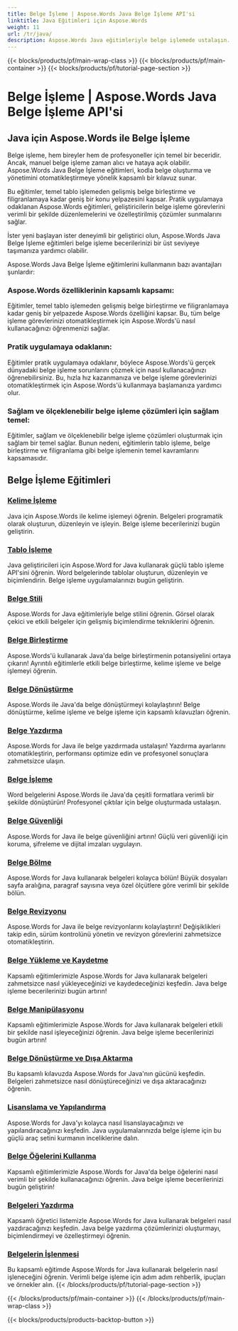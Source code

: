 ```yaml
---
title: Belge İşleme | Aspose.Words Java Belge İşleme API'si
linktitle: Java Eğitimleri için Aspose.Words
weight: 11
url: /tr/java/
description: Aspose.Words Java eğitimleriyle belge işlemede ustalaşın. Kelime işlemeyi, tablo işlemeyi, birleştirmeyi ve daha fazlasını öğrenin. Belge görevlerini verimli bir şekilde otomatikleştirin.
---
```


{{< blocks/products/pf/main-wrap-class >}}
{{< blocks/products/pf/main-container >}}
{{< blocks/products/pf/tutorial-page-section >}}

# Belge İşleme | Aspose.Words Java Belge İşleme API'si

## Java için Aspose.Words ile Belge İşleme
Belge işleme, hem bireyler hem de profesyoneller için temel bir beceridir. Ancak, manuel belge işleme zaman alıcı ve hataya açık olabilir. Aspose.Words Java Belge İşleme eğitimleri, kodla belge oluşturma ve yönetimini otomatikleştirmeye yönelik kapsamlı bir kılavuz sunar.

Bu eğitimler, temel tablo işlemeden gelişmiş belge birleştirme ve filigranlamaya kadar geniş bir konu yelpazesini kapsar. Pratik uygulamaya odaklanan Aspose.Words eğitimleri, geliştiricilerin belge işleme görevlerini verimli bir şekilde düzenlemelerini ve özelleştirilmiş çözümler sunmalarını sağlar.

İster yeni başlayan ister deneyimli bir geliştirici olun, Aspose.Words Java Belge İşleme eğitimleri belge işleme becerilerinizi bir üst seviyeye taşımanıza yardımcı olabilir.

Aspose.Words Java Belge İşleme eğitimlerini kullanmanın bazı avantajları şunlardır:

### Aspose.Words özelliklerinin kapsamlı kapsamı: 
Eğitimler, temel tablo işlemeden gelişmiş belge birleştirme ve filigranlamaya kadar geniş bir yelpazede Aspose.Words özelliğini kapsar. Bu, tüm belge işleme görevlerinizi otomatikleştirmek için Aspose.Words'ü nasıl kullanacağınızı öğrenmenizi sağlar.
### Pratik uygulamaya odaklanın: 
Eğitimler pratik uygulamaya odaklanır, böylece Aspose.Words'ü gerçek dünyadaki belge işleme sorunlarını çözmek için nasıl kullanacağınızı öğrenebilirsiniz. Bu, hızla hız kazanmanıza ve belge işleme görevlerinizi otomatikleştirmek için Aspose.Words'ü kullanmaya başlamanıza yardımcı olur.
### Sağlam ve ölçeklenebilir belge işleme çözümleri için sağlam temel:
Eğitimler, sağlam ve ölçeklenebilir belge işleme çözümleri oluşturmak için sağlam bir temel sağlar. Bunun nedeni, eğitimlerin tablo işleme, belge birleştirme ve filigranlama gibi belge işlemenin temel kavramlarını kapsamasıdır.
## Belge İşleme Eğitimleri
### [Kelime İşleme](./word-processing/) 
Java için Aspose.Words ile kelime işlemeyi öğrenin. Belgeleri programatik olarak oluşturun, düzenleyin ve işleyin. Belge işleme becerilerinizi bugün geliştirin.
### [Tablo İşleme](./table-processing/)
Java geliştiricileri için Aspose.Word for Java kullanarak güçlü tablo işleme API'sini öğrenin. Word belgelerinde tablolar oluşturun, düzenleyin ve biçimlendirin. Belge işleme uygulamalarınızı bugün geliştirin.
### [Belge Stili](./document-styling/)
Aspose.Words for Java eğitimleriyle belge stilini öğrenin. Görsel olarak çekici ve etkili belgeler için gelişmiş biçimlendirme tekniklerini öğrenin. 
### [Belge Birleştirme](./document-merging/)
Aspose.Words'ü kullanarak Java'da belge birleştirmenin potansiyelini ortaya çıkarın! Ayrıntılı eğitimlerle etkili belge birleştirme, kelime işleme ve belge işlemeyi öğrenin. 
### [Belge Dönüştürme](./document-converting/)
Aspose.Words ile Java'da belge dönüştürmeyi kolaylaştırın! Belge dönüştürme, kelime işleme ve belge işleme için kapsamlı kılavuzları öğrenin.
### [Belge Yazdırma](./document-printing/)
Aspose.Words for Java ile belge yazdırmada ustalaşın! Yazdırma ayarlarını otomatikleştirin, performansı optimize edin ve profesyonel sonuçlara zahmetsizce ulaşın.
### [Belge İşleme](./document-rendering/)
Word belgelerini Aspose.Words ile Java'da çeşitli formatlara verimli bir şekilde dönüştürün! Profesyonel çıktılar için belge oluşturmada ustalaşın.
### [Belge Güvenliği](./document-security/)
Aspose.Words for Java ile belge güvenliğini artırın! Güçlü veri güvenliği için koruma, şifreleme ve dijital imzaları uygulayın. 
### [Belge Bölme](./document-splitting/)
Aspose.Words for Java kullanarak belgeleri kolayca bölün! Büyük dosyaları sayfa aralığına, paragraf sayısına veya özel ölçütlere göre verimli bir şekilde bölün.
### [Belge Revizyonu](./document-revision/)
Aspose.Words for Java ile belge revizyonlarını kolaylaştırın! Değişiklikleri takip edin, sürüm kontrolünü yönetin ve revizyon görevlerini zahmetsizce otomatikleştirin. 
### [Belge Yükleme ve Kaydetme](./document-loading-and-saving/)
Kapsamlı eğitimlerimizle Aspose.Words for Java kullanarak belgeleri zahmetsizce nasıl yükleyeceğinizi ve kaydedeceğinizi keşfedin. Java belge işleme becerilerinizi bugün artırın!
### [Belge Manipülasyonu](./document-manipulation/)
Kapsamlı eğitimlerimizle Aspose.Words for Java kullanarak belgeleri etkili bir şekilde nasıl işleyeceğinizi öğrenin. Java belge işleme becerilerinizi bugün artırın!
### [Belge Dönüştürme ve Dışa Aktarma](./document-conversion-and-export/)
Bu kapsamlı kılavuzda Aspose.Words for Java'nın gücünü keşfedin. Belgeleri zahmetsizce nasıl dönüştüreceğinizi ve dışa aktaracağınızı öğrenin.
### [Lisanslama ve Yapılandırma](./licensing-and-configuration/)
Aspose.Words for Java'yı kolayca nasıl lisanslayacağınızı ve yapılandıracağınızı keşfedin. Java uygulamalarınızda belge işleme için bu güçlü araç setini kurmanın inceliklerine dalın.
### [Belge Öğelerini Kullanma](./using-document-elements/)
Kapsamlı eğitimlerimizle Aspose.Words for Java'da belge öğelerini nasıl verimli bir şekilde kullanacağınızı öğrenin. Java belge işleme becerilerinizi bugün geliştirin!
### [Belgeleri Yazdırma](./printing-documents/)
Kapsamlı öğretici listemizle Aspose.Words for Java kullanarak belgeleri nasıl yazdıracağınızı keşfedin. Java belge yazdırma çözümlerinizi oluşturmayı, biçimlendirmeyi ve özelleştirmeyi öğrenin.
### [Belgelerin İşlenmesi](./rendering-documents/)
Bu kapsamlı eğitimde Aspose.Words for Java kullanarak belgelerin nasıl işleneceğini öğrenin. Verimli belge işleme için adım adım rehberlik, ipuçları ve örnekler alın.
{{< /blocks/products/pf/tutorial-page-section >}}

{{< /blocks/products/pf/main-container >}}
{{< /blocks/products/pf/main-wrap-class >}}

{{< blocks/products/products-backtop-button >}}
